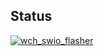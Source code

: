 ## Status

[![wch_swio_flasher](https://catalog.flipperzero.one/application/wch_swio_flasher/widget)](https://catalog.flipperzero.one/application/wch_swio_flasher/page)